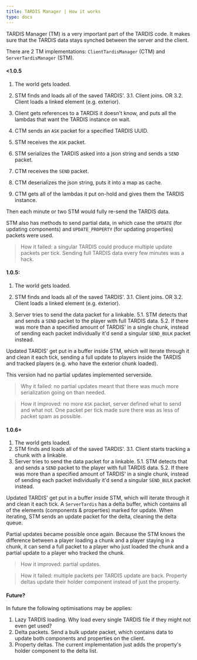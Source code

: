 ```yaml
---
title: TARDIS Manager | How it works
type: docs
---
```


TARDIS Manager (TM) is a very important part of the TARDIS code. It makes sure that the TARDIS data stays synched between the server and the client.

There are 2 TM implementations: `ClientTardisManager` (CTM) and `ServerTardisManager` (STM).

#### <1.0.5
1. The world gets loaded.
2. STM finds and loads all of the saved TARDIS'.
3.1. Client joins.
OR
3.2. Client loads a linked element (e.g. exterior).


4. Client gets references to a TARDIS it doesn't know, and puts all the lambdas that want the TARDIS instance on wait.
5. CTM sends an `ASK` packet for a specified TARDIS UUID.
6. STM receives the `ASK` packet.
7. STM serializes the TARDIS asked into a json string and sends a `SEND` packet.
8. CTM receives the `SEND` packet.
9. CTM deserializes the json string, puts it into a map as cache.
10. CTM gets all of the lambdas it put on-hold and gives them the TARDIS instance.

Then each minute or two STM would fully re-send the TARDIS data.

STM also has methods to send partial data, in which case the `UPDATE` (for updating components) and `UPDATE_PROPERTY` (for updating properties) packets were used.

> How it failed: a singular TARDIS could produce multiple update packets per tick. Sending full TARDIS data every few minutes was a hack.


#### 1.0.5:
1. The world gets loaded.
2. STM finds and loads all of the saved TARDIS'.
3.1. Client joins.
OR
3.2. Client loads a linked element (e.g. exterior).


4. Server tries to send the data packet for a linkable.
5.1. STM detects that and sends a `SEND` packet to the player with full TARDIS data.
5.2. If there was more than a specified amount of TARDIS' in a single chunk, instead of sending each packet individually it'd send a singular `SEND_BULK` packet instead.


Updated TARDIS' get put in a buffer inside STM, which will iterate through it and clean it each tick, sending a full update to players inside the TARDIS and tracked players (e.g. who have the exterior chunk loaded).

This version had no partial updates implemented serverside.

> Why it failed: no partial updates meant that there was much more serialization going on than needed.

> How it improved: no more `ASK` packet, server defined what to send and what not. One packet per tick made sure there was as less of packet spam as possible.

#### 1.0.6+
1. The world gets loaded.
2. STM finds and loads all of the saved TARDIS'.
3.1. Client starts tracking a chunk with a linkable.
4. Server tries to send the data packet for a linkable.
5.1. STM detects that and sends a `SEND` packet to the player with full TARDIS data.
5.2. If there was more than a specified amount of TARDIS' in a single chunk, instead of sending each packet individually it'd send a singular `SEND_BULK` packet instead.


Updated TARDIS' get put in a buffer inside STM, which will iterate through it and clean it each tick. A `ServerTardis` has a delta buffer, which contains all of the elements (components & properties) marked for update. When iterating, STM sends an update packet for the delta, cleaning the delta queue.

Partial updates became possible once again. Because the STM knows the difference between a player loading a chunk and a player staying in a chunk, it can send a full packet to a player who just loaded the chunk and a partial update to a player who tracked the chunk.

> How it improved: partial updates.

> How it failed: multiple packets per TARDIS update are back. Property deltas update their holder component instead of just the property.

#### Future?
In future the following optimisations may be applies:
1. Lazy TARDIS loading. Why load every single TARDIS file if they might not even get used?
2. Delta packets. Send a bulk update packet, which contains data to update both components and properties on the client.
3. Property deltas. The current implementation just adds the property's holder component to the delta list.